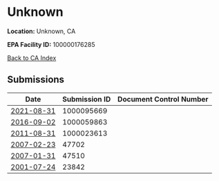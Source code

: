 # Unknown

**Location:** Unknown, CA

**EPA Facility ID:** 100000176285

[Back to CA Index](../../index.md)

## Submissions

| Date | Submission ID | Document Control Number |
|------|--------------|-------------------------|
| [2021-08-31](submissions/1000095669.md) | 1000095669 |  |
| [2016-09-02](submissions/1000059863.md) | 1000059863 |  |
| [2011-08-31](submissions/1000023613.md) | 1000023613 |  |
| [2007-02-23](submissions/47702.md) | 47702 |  |
| [2007-01-31](submissions/47510.md) | 47510 |  |
| [2001-07-24](submissions/23842.md) | 23842 |  |
